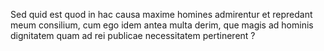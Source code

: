 Sed quid est quod in hac
causa maxime homines
admirentur et repredant
meum consilium, cum ego
idem antea multa derim,
que magis ad hominis
dignitatem quam ad rei
publicae necessitatem
pertinerent ?